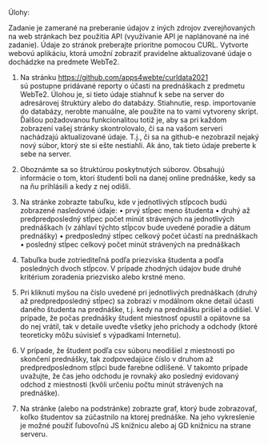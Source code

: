 Úlohy:

Zadanie je zamerané na preberanie údajov z iných zdrojov zverejňovaných na web stránkach bez použitia API (využívanie API je naplánované na iné zadanie). Údaje zo stránok preberajte prioritne pomocou CURL. 
Vytvorte webovú aplikáciu, ktorá umožní zobraziť pravidelne aktualizované údaje o dochádzke na predmete WebTe2.

1.	Na stránku
https://github.com/apps4webte/curldata2021   
sú postupne pridávané reporty o účasti na prednáškach z predmetu WebTe2. Úlohou je, si tieto údaje stiahnuť k sebe na server do adresárovej štruktúry alebo do databázy. Stiahnutie, resp. importovanie do databázy, nerobte manuálne, ale použite na to vami vytvoreny skript. Ďalšou požadovanou funkcionalitou totiž je, aby sa pri každom zobrazení vašej stránky skontrolovalo, či sa na vašom serveri nachádzajú aktualizované údaje. T.j., či sa na github-e nezobrazil nejaký nový súbor, ktorý ste si ešte nestiahli. Ak áno, tak tieto údaje preberte k sebe na server.
2.	Oboznámte sa so štruktúrou poskytnutých súborov. Obsahujú informácie o tom, ktorí študenti boli na danej online prednáške, kedy sa na ňu prihlásili a kedy z nej odišli.
3.	Na stránke zobrazte tabuľku, kde v jednotlivých stĺpcoch budú zobrazené nasledovné údaje:
•	prvý stĺpec 				meno študenta
•	druhý až predpredposledný stĺpec 	počet minút strávených na jednotlivých 
prednáškach (v záhlaví týchto stĺpcov bude uvedené poradie a dátum prednášky)
•	predposledný stĺpec 			celkový počet účastí na prednáškach
•	posledný stĺpec			celkový počet minút strávených na 
prednáškach

4.	Tabuľka bude zotriediteľná podľa priezviska študenta a podľa posledných dvoch stĺpcov. V prípade zhodných údajov bude druhé kritérium zoradenia priezvisko alebo krstné meno.
5.	Pri kliknutí myšou na číslo uvedené pri jednotlivých prednáškach (druhý až predpredposledný stĺpec) sa zobrazí v modálnom okne detail účasti daného študenta na prednáške, t.j. kedy na prednášku prišiel a odišiel. V prípade, že počas prednášky študent miestnosť opustil a opätovne sa do nej vrátil, tak v detaile uveďte všetky jeho príchody a odchody (ktoré teoreticky môžu súvisieť s výpadkami Internetu). 
6.	V prípade, že študent podľa csv súboru neodišiel z miestnosti po skončení prednášky, tak zodpovedajúce číslo v druhom až predpredposlednom stĺpci bude farebne odlíšené. V takomto prípade uvažujte, že čas jeho odchodu je rovnaký ako posledný evidovaný odchod z miestnosti (kvôli určeniu počtu minút strávených na prednáške).
7.	Na stránke (alebo na podstránke) zobrazte graf, ktorý bude zobrazovať, koľko študentov sa zúčastnilo na ktorej prednáške. Na jeho vykreslenie je možné použiť ľubovoľnú JS knižnicu alebo aj GD knižnicu na strane serveru.

